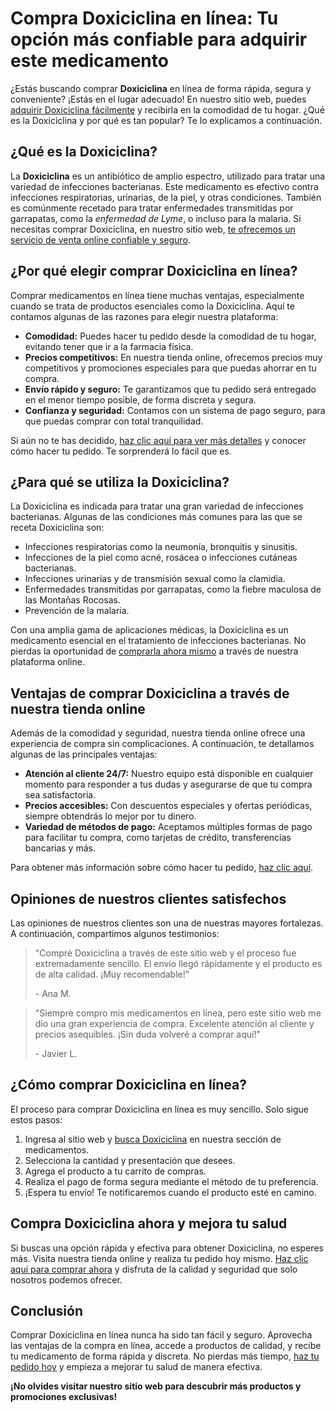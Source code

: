 # Compra Doxiciclina en línea: Tu opción más confiable para adquirir este medicamento

¿Estás buscando comprar **Doxiciclina** en línea de forma rápida, segura y conveniente? ¡Estás en el lugar adecuado! En nuestro sitio web, puedes [adquirir Doxiciclina fácilmente](https://tinyurl.com/buydoxycyclinebestprice "Comprar Doxiciclina en línea") y recibirla en la comodidad de tu hogar. ¿Qué es la Doxiciclina y por qué es tan popular? Te lo explicamos a continuación.

## ¿Qué es la Doxiciclina?

La **Doxiciclina** es un antibiótico de amplio espectro, utilizado para tratar una variedad de infecciones bacterianas. Este medicamento es efectivo contra infecciones respiratorias, urinarias, de la piel, y otras condiciones. También es comúnmente recetado para tratar enfermedades transmitidas por garrapatas, como la _enfermedad de Lyme_, o incluso para la malaria. Si necesitas comprar Doxiciclina, en nuestro sitio web, [te ofrecemos un servicio de venta online confiable y seguro](https://tinyurl.com/buydoxycyclinebestprice "Compra Doxiciclina en línea").

## ¿Por qué elegir comprar Doxiciclina en línea?

Comprar medicamentos en línea tiene muchas ventajas, especialmente cuando se trata de productos esenciales como la Doxiciclina. Aquí te contamos algunas de las razones para elegir nuestra plataforma:

- **Comodidad:** Puedes hacer tu pedido desde la comodidad de tu hogar, evitando tener que ir a la farmacia física.
- **Precios competitivos:** En nuestra tienda online, ofrecemos precios muy competitivos y promociones especiales para que puedas ahorrar en tu compra.
- **Envío rápido y seguro:** Te garantizamos que tu pedido será entregado en el menor tiempo posible, de forma discreta y segura.
- **Confianza y seguridad:** Contamos con un sistema de pago seguro, para que puedas comprar con total tranquilidad.

Si aún no te has decidido, [haz clic aquí para ver más detalles](https://tinyurl.com/buydoxycyclinebestprice "Comprar Doxiciclina en línea") y conocer cómo hacer tu pedido. Te sorprenderá lo fácil que es.

## ¿Para qué se utiliza la Doxiciclina?

La Doxiciclina es indicada para tratar una gran variedad de infecciones bacterianas. Algunas de las condiciones más comunes para las que se receta Doxiciclina son:

- Infecciones respiratorias como la neumonía, bronquitis y sinusitis.
- Infecciones de la piel como acné, rosácea o infecciones cutáneas bacterianas.
- Infecciones urinarias y de transmisión sexual como la clamidia.
- Enfermedades transmitidas por garrapatas, como la fiebre maculosa de las Montañas Rocosas.
- Prevención de la malaria.

Con una amplia gama de aplicaciones médicas, la Doxiciclina es un medicamento esencial en el tratamiento de infecciones bacterianas. No pierdas la oportunidad de [comprarla ahora mismo](https://tinyurl.com/buydoxycyclinebestprice "Comprar Doxiciclina en línea") a través de nuestra plataforma online.

## Ventajas de comprar Doxiciclina a través de nuestra tienda online

Además de la comodidad y seguridad, nuestra tienda online ofrece una experiencia de compra sin complicaciones. A continuación, te detallamos algunas de las principales ventajas:

- **Atención al cliente 24/7:** Nuestro equipo está disponible en cualquier momento para responder a tus dudas y asegurarse de que tu compra sea satisfactoria.
- **Precios accesibles:** Con descuentos especiales y ofertas periódicas, siempre obtendrás lo mejor por tu dinero.
- **Variedad de métodos de pago:** Aceptamos múltiples formas de pago para facilitar tu compra, como tarjetas de crédito, transferencias bancarias y más.

Para obtener más información sobre cómo hacer tu pedido, [haz clic aquí](https://tinyurl.com/buydoxycyclinebestprice "Ver detalles sobre la compra de Doxiciclina en línea").

## Opiniones de nuestros clientes satisfechos

Las opiniones de nuestros clientes son una de nuestras mayores fortalezas. A continuación, compartimos algunos testimonios:

> "Compré Doxiciclina a través de este sitio web y el proceso fue extremadamente sencillo. El envío llegó rápidamente y el producto es de alta calidad. ¡Muy recomendable!"
> 
> <footer>- Ana M.</footer>

> "Siempre compro mis medicamentos en línea, pero este sitio web me dio una gran experiencia de compra. Excelente atención al cliente y precios asequibles. ¡Sin duda volveré a comprar aquí!"
> 
> <footer>- Javier L.</footer>

## ¿Cómo comprar Doxiciclina en línea?

El proceso para comprar Doxiciclina en línea es muy sencillo. Solo sigue estos pasos:

1. Ingresa al sitio web y [busca Doxiciclina](https://tinyurl.com/buydoxycyclinebestprice "Comprar Doxiciclina") en nuestra sección de medicamentos.
2. Selecciona la cantidad y presentación que desees.
3. Agrega el producto a tu carrito de compras.
4. Realiza el pago de forma segura mediante el método de tu preferencia.
5. ¡Espera tu envío! Te notificaremos cuando el producto esté en camino.

## Compra Doxiciclina ahora y mejora tu salud

Si buscas una opción rápida y efectiva para obtener Doxiciclina, no esperes más. Visita nuestra tienda online y realiza tu pedido hoy mismo. [Haz clic aquí para comprar ahora](https://tinyurl.com/buydoxycyclinebestprice "Comprar Doxiciclina en línea") y disfruta de la calidad y seguridad que solo nosotros podemos ofrecer.

## Conclusión

Comprar Doxiciclina en línea nunca ha sido tan fácil y seguro. Aprovecha las ventajas de la compra en línea, accede a productos de calidad, y recibe tu medicamento de forma rápida y discreta. No pierdas más tiempo, [haz tu pedido hoy](https://tinyurl.com/buydoxycyclinebestprice "Compra Doxiciclina online") y empieza a mejorar tu salud de manera efectiva.

**¡No olvides visitar nuestro sitio web para descubrir más productos y promociones exclusivas!**
